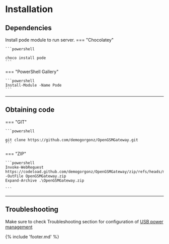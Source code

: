 ﻿# Installation

## Dependencies
Install pode module to run server.
===  "Chocolatey"

    ```powershell

    choco install pode
    ```

=== "PowerShell Gallery"

    ```powershell
    Install-Module -Name Pode
    ```


___


## Obtaining code

===  "GIT"

    ```powershell

    git clone https://github.com/demogorgonz/OpenGSMGateway.git
    ```

=== "ZIP"

    ```powershell
    Invoke-WebRequest https://codeload.github.com/demogorgonz/OpenGSMGateway/zip/refs/heads/main -OutFile OpenGSMGateway.zip
    Expand-Archive .\OpenGSMGateway.zip

    ```
___


## Troubleshooting

Make sure to check Troubleshooting section for configuration of [USB power management](troubleshoot.md)

{% include 'footer.md' %}
